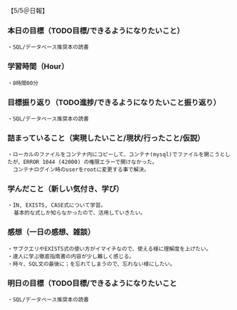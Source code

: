【5/5＠日報】
### 本日の目標（TODO目標/できるようになりたいこと）
    ・SQL/データベース推奨本の読書
### 学習時間（Hour）
    ・8時間00分
### 目標振り返り（TODO進捗/できるようになりたいこと振り返り）
    ・SQL/データベース推奨本の読書
### 詰まっていること（実現したいこと/現状/行ったこと/仮説）
    ・ローカルのファイルをコンテナ内にコピーして、コンテナ(mysql)でファイルを開こうとしたが、ERROR 1044 (42000) の権限エラーで開けなかった。
    　コンテナログイン時のuserをrootに変更する事で解決。
### 学んだこと（新しい気付き、学び）
    ・IN, EXISTS, CASE式について学習。
      基本的な式しか知らなかったので、活用していきたい。
### 感想（一日の感想、雑談）
    ・サブクエリやEXISTS式の使い方がイマイチなので、使える様に理解度を上げたい。
    ・達人に学ぶ徹底指南書の内容が少し難しく感じる。
    ・時々、SQL文の最後に；を忘れてしまうので、忘れない様にしたい。
### 明日の目標（TODO目標/できるようになりたいこと
    ・SQL/データベース推奨本の読書
